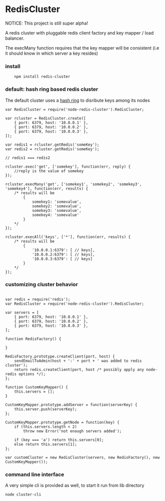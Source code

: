 RedisCluster
============

NOTICE: This project is still super alpha!

A redis cluster with pluggable redis client factory and key mapper / load balancer.

The execMany function requires that the key mapper will be consistent (i.e it should know 
in which server a key resides)

### install
```
	npm install redis-cluster
```

### default: hash ring based redis cluster
The default cluster uses a [hash ring](http://github.com/3rd-Eden/node-hashring.git) to disribute keys
among its nodes
```
var RedisCluster = require('node-redis-cluster').RedisCluster;

var rcluster = RedisCluster.create([
	{ port: 6379, host: '10.0.0.1' },
	{ port: 6379, host: '10.0.0.2' },
	{ port: 6379, host: '10.0.0.3' },
]);

var redis1 = rcluster.getRedis('someKey');
var redis2 = rcluster.getRedis('someKey');

// redis1 === redis2 

rcluster.exec('get', ['somekey'], function(err, reply) {
	//reply is the value of somekey
});

rcluster.execMany('get', ['somekey1', 'somekey2', 'somekey3', 'somekey4'], function(err, results) {
	/* results will be
		{ 
			somekey1: 'somevalue', 
			somekey2: 'somevalue', 
			somekey3: 'somevalue', 
			somekey4: 'somevalue' 
		}
	*/
});

rcluster.execAll('keys', ['*'], function(err, results) {
	/* results will be
		{ 
			'10.0.0.1:6379': [ // keys], 
			'10.0.0.2:6379': [ // keys], 
			'10.0.0.3:6379': [ // keys]
		}
	*/
});

```

### customizing cluster behavior
```

var redis = require('redis');
var RedisCluster = require('node-redis-cluster').RedisCluster;

var servers = [
	{ port: 6379, host: '10.0.0.1' },
	{ port: 6379, host: '10.0.0.2' },
	{ port: 6379, host: '10.0.0.3' },
];

function RedisFactory() {
	
}

RedisFactory.prototype.createClient(port, host) {
	sendEmailToAdmin(host + ':' + port + ' was added to redis cluster');	
	return redis.createClient(port, host /* possibly apply any node-redis options */);
};

function CustomKeyMapper() {
	this.servers = [];	
}

CustomKeyMapper.prototype.addServer = function(serverKey) {
	this.server.push(serverKey);
};

CustomKeyMapper.prototype.getNode = function(key) {
	if (this.servers.length < 2)
		throw new Error('not enough servers added');

	if (key === 'a') return this.servers[0];
	else return this.servers[1];
};

var customCluster = new RedisCluster(servers, new RedisFactory(), new CustomKeyMapper());

```

### command line interface
A very simple cli is provided as well, to start it run from lib directory
```
node cluster-cli
```

